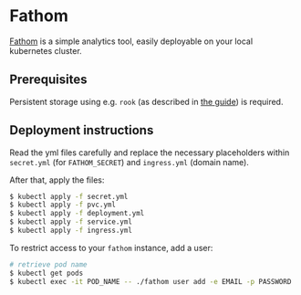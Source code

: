 # Fathom

[Fathom](https://usefathom.com/) is a simple analytics tool, easily deployable on your local kubernetes cluster.

## Prerequisites

Persistent storage using e.g. `rook` (as described in [the guide](https://github.com/hobby-kube/guide#distributed-block-storage)) is required.

## Deployment instructions

Read the yml files carefully and replace the necessary placeholders within `secret.yml` (for `FATHOM_SECRET`) and `ingress.yml` (domain name).

After that, apply the files:

```bash
$ kubectl apply -f secret.yml
$ kubectl apply -f pvc.yml
$ kubectl apply -f deployment.yml
$ kubectl apply -f service.yml
$ kubectl apply -f ingress.yml
```

To restrict access to your `fathom` instance, add a user:

```bash
# retrieve pod name
$ kubectl get pods
$ kubectl exec -it POD_NAME -- ./fathom user add -e EMAIL -p PASSWORD
```